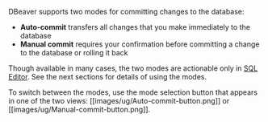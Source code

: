 DBeaver supports two modes for committing changes to the database:
* **Auto-commit** transfers all changes that you make immediately to the database
* **Manual commit** requires your confirmation before committing a change to the database or rolling it back

Though available in many cases, the two modes are actionable only in [SQL Editor](https://github.com/dbeaver/dbeaver/wiki/SQL-Editor). See the next sections for details of using the modes.

To switch between the modes, use the mode selection button that appears in one of the two views: [[images/ug/Auto-commit-button.png]] or [[images/ug/Manual-commit-button.png]].

